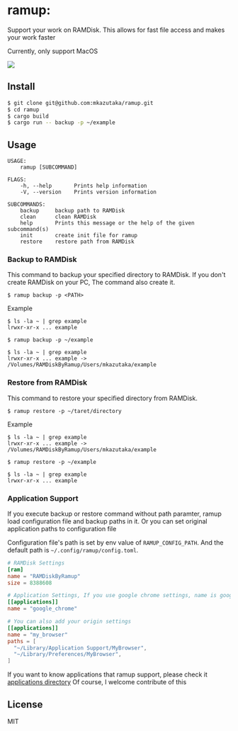 # ramup: 
Support your work on RAMDisk. This allows for fast file access and makes your work faster

Currently, only support MacOS

![](https://github.com/mkazutaka/ramup/workflows/CI/badge.svg)

## Install

```sh
$ git clone git@github.com:mkazutaka/ramup.git
$ cd ramup
$ cargo build 
$ cargo run -- backup -p ~/example
```

## Usage

```
USAGE:
    ramup [SUBCOMMAND]

FLAGS:
    -h, --help       Prints help information
    -V, --version    Prints version information

SUBCOMMANDS:
    backup     backup path to RAMDisk
    clean      clean RAMDisk
    help       Prints this message or the help of the given subcommand(s)
    init       create init file for ramup
    restore    restore path from RAMDisk
```

### Backup to RAMDisk
This command to backup your specified directory to RAMDisk. 
If you don't create RAMDisk on your PC, The command also create it.

```shell
$ ramup backup -p <PATH>
```

Example
```shell
$ ls -la ~ | grep example
lrwxr-xr-x ... example

$ ramup backup -p ~/example

$ ls -la ~ | grep example
lrwxr-xr-x ... example -> /Volumes/RAMDiskByRamup/Users/mkazutaka/example
```

### Restore from RAMDisk
This command to restore your specified directory from RAMDisk. 

```shell
$ ramup restore -p ~/taret/directory
```

Example
```shell
$ ls -la ~ | grep example
lrwxr-xr-x ... example -> /Volumes/RAMDiskByRamup/Users/mkazutaka/example

$ ramup restore -p ~/example

$ ls -la ~ | grep example
lrwxr-xr-x ... example
```

### Application Support
If you execute backup or restore command without path paramter, ramup load configuration file and backup paths in it.
Or you can set original application paths to configuration file

Configuration file's path is set by env value of `RAMUP_CONFIG_PATH`.
And the default path is `~/.config/ramup/config.toml`.

```toml
# RAMDisk Settings
[ram]
name = "RAMDiskByRamup"
size = 8388608

# Application Settings, If you use google chrome settings, name is google_chrome
[[applications]]
name = "google_chrome"

# You can also add your origin settings
[[applications]]
name = "my_browser"
paths = [
  "~/Library/Application Support/MyBrowser",
  "~/Library/Preferences/MyBrowser",
]
```

If you want to know applications that ramup support, please check it [
applications directory](https://github.com/mkazutaka/ramup/tree/master/applications)
Of course, I welcome contribute of this

## License
MIT
